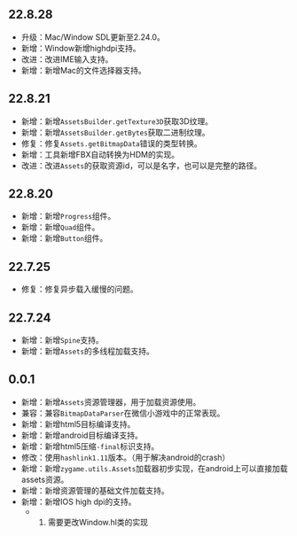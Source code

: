 ## 22.8.28
- 升级：Mac/Window SDL更新至2.24.0。
- 新增：Window新增highdpi支持。
- 改进：改进IME输入支持。
- 新增：新增Mac的文件选择器支持。

## 22.8.21
- 新增：新增`AssetsBuilder.getTexture3D`获取3D纹理。
- 新增：新增`AssetsBuilder.getBytes`获取二进制纹理。
- 修复：修复`Assets.getBitmapData`错误的类型转换。
- 新增：工具新增FBX自动转换为HDM的实现。
- 改进：改进`Assets`的获取资源id，可以是名字，也可以是完整的路径。

## 22.8.20
- 新增：新增`Progress`组件。
- 新增：新增`Quad`组件。
- 新增：新增`Button`组件。

## 22.7.25
- 修复：修复异步载入缓慢的问题。

## 22.7.24
- 新增：新增`Spine`支持。
- 新增：新增`Assets`的多线程加载支持。

## 0.0.1
- 新增：新增`Assets`资源管理器，用于加载资源使用。
- 兼容：兼容`BitmapDataParser`在微信小游戏中的正常表现。
- 新增：新增html5目标编译支持。
- 新增：新增android目标编译支持。
- 新增：新增html5压缩`-final`标识支持。
- 修改：使用`hashlink1.11`版本。（用于解决android的crash）
- 新增：新增`zygame.utils.Assets`加载器初步实现，在android上可以直接加载assets资源。
- 新增：新增资源管理的基础文件加载支持。
- 新增：新增IOS high dpi的支持。
    - 1. 需要更改Window.hl类的实现